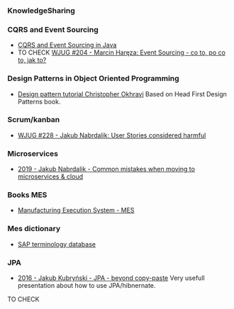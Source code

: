 ### KnowledgeSharing

### CQRS and Event Sourcing
 - [CQRS and Event Sourcing in Java](https://www.baeldung.com/cqrs-event-sourcing-java)
 - TO CHECK  [WJUG #204 - Marcin Haręza: Event Sourcing - co to, po co to, jak to?](https://youtu.be/dEA6uv0FPpE)
 
### Design Patterns in Object Oriented Programming
 - [Design pattern tutorial Christopher Okhravi](https://youtube.com/playlist?list=PLrhzvIcii6GNjpARdnO4ueTUAVR9eMBpc)
  Based on Head First Design Patterns book.

### Scrum/kanban
 - [WJUG #228 - Jakub Nabrdalik: User Stories considered harmful](https://youtu.be/ATZ0GEMSivM)

### Microservices
 - [2019 - Jakub Nabrdalik - Common mistakes when moving to microservices & cloud
](https://youtu.be/jo46-CP6ywU)

### Books MES
- [Manufacturing Execution System - MES](https://www.amazon.com/Manufacturing-Execution-System-J%C3%BCrgen-Kletti/dp/3642080642)

### Mes dictionary
- [SAP terminology database](http://www.sapterm.com/)

### JPA
- [2016 - Jakub Kubryński - JPA - beyond copy-paste](https://youtu.be/UPWkpl5PL_w)
Very usefull presentation about how to use JPA/hibnernate.

TO CHECK

